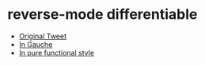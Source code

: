 # reverse-mode differentiable

- [Original Tweet](https://twitter.com/tiarkrompf/status/963314799521222656/)
- [In Gauche](https://gist.github.com/leque/b13bb921c98613237d493c815bb71d74)
- [In pure functional style](https://gist.github.com/alexknvl/4412f775328ff25cbe29e63abb33393c)
